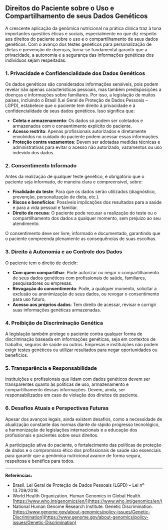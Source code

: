 
## Direitos do Paciente sobre o Uso e Compartilhamento de seus Dados Genéticos

A crescente aplicação da genômica nutricional na prática clínica traz à tona importantes questões éticas e sociais, especialmente no que diz respeito aos direitos do paciente sobre o uso e o compartilhamento de seus dados genéticos. Com o avanço dos testes genéticos para personalização de dietas e prevenção de doenças, torna-se fundamental garantir que a privacidade, a autonomia e a segurança das informações genéticas dos indivíduos sejam respeitadas.

### 1. **Privacidade e Confidencialidade dos Dados Genéticos**

Os dados genéticos são considerados informações sensíveis, pois podem revelar não apenas características pessoais, mas também predisposições a doenças e informações sobre familiares. Por isso, a legislação de muitos países, incluindo o Brasil (Lei Geral de Proteção de Dados Pessoais – LGPD), estabelece que o paciente tem direito à privacidade e à confidencialidade de seus dados genéticos. Isso significa que:

- **Coleta e armazenamento**: Os dados só podem ser coletados e armazenados com o consentimento explícito do paciente.
- **Acesso restrito**: Apenas profissionais autorizados e diretamente envolvidos no cuidado do paciente podem acessar essas informações.
- **Proteção contra vazamentos**: Devem ser adotadas medidas técnicas e administrativas para evitar o acesso não autorizado, vazamentos ou uso indevido dos dados.

### 2. **Consentimento Informado**

Antes da realização de qualquer teste genético, é obrigatório que o paciente seja informado, de maneira clara e compreensível, sobre:

- **Finalidade do teste**: Para que os dados serão utilizados (diagnóstico, prevenção, personalização de dieta, etc.).
- **Riscos e benefícios**: Possíveis implicações dos resultados para a saúde e para a vida pessoal e familiar.
- **Direito de recusa**: O paciente pode recusar a realização do teste ou o compartilhamento dos dados a qualquer momento, sem prejuízo ao seu atendimento.

O consentimento deve ser livre, informado e documentado, garantindo que o paciente compreenda plenamente as consequências de suas escolhas.

### 3. **Direito à Autonomia e ao Controle dos Dados**

O paciente tem o direito de decidir:

- **Com quem compartilhar**: Pode autorizar ou negar o compartilhamento de seus dados genéticos com profissionais de saúde, familiares, pesquisadores ou empresas.
- **Revogação do consentimento**: Pode, a qualquer momento, solicitar a exclusão ou anonimização de seus dados, ou revogar o consentimento para uso futuro.
- **Acesso aos próprios dados**: Tem direito de acessar, revisar e corrigir suas informações genéticas armazenadas.

### 4. **Proibição de Discriminação Genética**

A legislação também protege o paciente contra qualquer forma de discriminação baseada em informações genéticas, seja em contextos de trabalho, seguros de saúde ou outros. Empresas e instituições não podem exigir testes genéticos ou utilizar resultados para negar oportunidades ou benefícios.

### 5. **Transparência e Responsabilidade**

Instituições e profissionais que lidam com dados genéticos devem ser transparentes quanto às políticas de uso, armazenamento e compartilhamento dessas informações. Devem, ainda, ser responsabilizados em caso de violação dos direitos do paciente.

### 6. **Desafios Atuais e Perspectivas Futuras**

Apesar dos avanços legais, ainda existem desafios, como a necessidade de atualização constante das normas diante do rápido progresso tecnológico, a harmonização de legislações internacionais e a educação dos profissionais e pacientes sobre seus direitos.

A participação ativa do paciente, o fortalecimento das políticas de proteção de dados e o compromisso ético dos profissionais de saúde são essenciais para garantir que a genômica nutricional avance de forma segura, respeitosa e benéfica para todos.

---

**Referências:**

- Brasil. Lei Geral de Proteção de Dados Pessoais (LGPD) – Lei nº 13.709/2018.
- World Health Organization. Human Genomics in Global Health. [https://www.who.int/genomics/en/](https://www.who.int/genomics/en/)
- National Human Genome Research Institute. Genetic Discrimination. [https://www.genome.gov/about-genomics/policy-issues/Genetic-Discrimination](https://www.genome.gov/about-genomics/policy-issues/Genetic-Discrimination)
```
